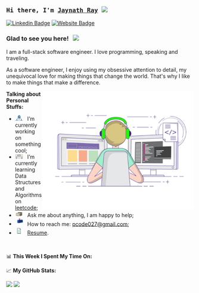 ### <samp>Hi there, I'm <a href="https://jaynath-d.github.io" target="_blank">Jaynath Ray</a> <img src="https://media.giphy.com/media/hvRJCLFzcasrR4ia7z/giphy.gif" width="25"> </samp>

[![Linkedin Badge](https://img.shields.io/badge/-LinkedIn-0e76a8?style=flat-square&logo=Linkedin&logoColor=white)](https://linkedin.com/in/jaynath-ray)
[![Website Badge](https://img.shields.io/badge/Website-3b5998?style=flat-square&logo=google-chrome&logoColor=white)](https://jaynath-d.github.io)

### Glad to see you here! &nbsp; ![](https://visitor-badge.glitch.me/badge?page_id=jaynath-d.jaynath-d)

I am a full-stack software engineer. I love programming, speaking and traveling.

As a software engineer, I enjoy using my obsessive attention to detail, my unequivocal love for making things that change the world. That's why I like to make things that make a difference.

<img align="right" alt="GIF" src="https://github.com/jaynath-d/jaynath-d/blob/main/assets/coding.gif?raw=true" width="408" height="318" />
  

**Talking about Personal Stuffs:**

- <img src="https://github.com/jaynath-d/jaynath-d/blob/main/assets/developer.gif?raw=true" width="21" />&nbsp;&nbsp; I’m currently working on something cool;
- <img src="https://github.com/jaynath-d/jaynath-d/blob/main/assets/lightning.gif?raw=true" width="21" />&nbsp;&nbsp; I’m currently learning Data Structures and Algorithms on [leetcode](https://leetcode.com);
- <img src="https://github.com/jaynath-d/jaynath-d/blob/main/assets/message.gif?raw=true" width="21" />&nbsp;&nbsp; Ask me about anything, I am happy to help;
- <img src="https://github.com/jaynath-d/jaynath-d/blob/main/assets/letterbox.gif?raw=true" width="21" />&nbsp;&nbsp; How to reach me: pcode027@gmail.com;
- <img src="https://github.com/jaynath-d/jaynath-d/blob/main/assets/doc.gif?raw=true" width="21" />&nbsp;&nbsp; [Resume](https://jaynath-d.github.io/Resume.pdf).

</br>

📊 **This Week I Spent My Time On:**
<!--START_SECTION:waka-->

<!--END_SECTION:waka-->


📈 **My GitHub Stats:**

<p>
  <img height="180em" src="https://github-readme-stats.vercel.app/api?username=jaynath-d&show_icons=true&hide_border=true&&count_private=true&include_all_commits=true" />
  <img height="180em" src="https://github-readme-stats.vercel.app/api/top-langs/?username=jaynath-d&exclude_repo=KNN-Image-Classification&show_icons=true&hide_border=true&layout=compact&langs_count=8"/>
</p>
